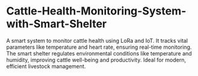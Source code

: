 # Cattle-Health-Monitoring-System-with-Smart-Shelter
A smart system to monitor cattle health using LoRa and IoT. It tracks vital parameters like temperature and heart rate, ensuring real-time monitoring. The smart shelter regulates environmental conditions like temperature and humidity, improving cattle well-being and productivity. Ideal for modern, efficient livestock management.
